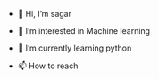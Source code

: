 - 👋 Hi, I’m sagar
- 👀 I’m interested in Machine learning 
- 🌱 I’m currently learning python 
  
- 📫 How to reach 

<!---
Sp9393sagar/Sp9393sagar is a ✨ special ✨ repository because its `README.md` (this file) appears on your GitHub profile.
You can click the Preview link to take a look at your changes.
--->
